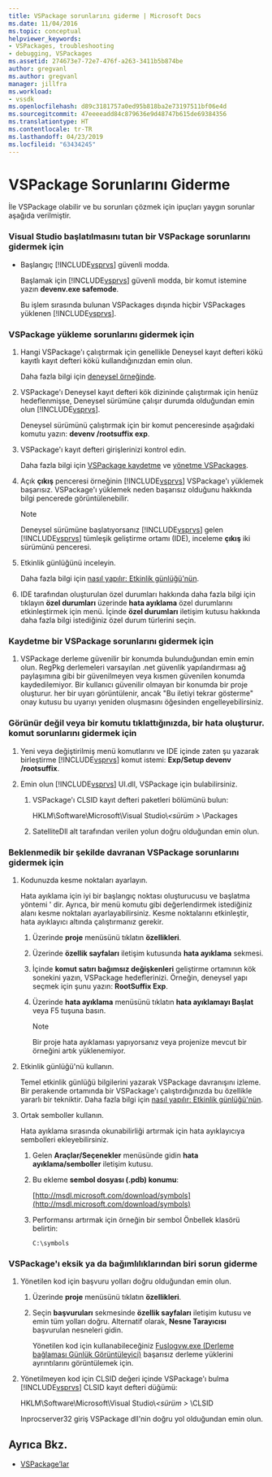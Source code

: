 ```yaml
---
title: VSPackage sorunlarını giderme | Microsoft Docs
ms.date: 11/04/2016
ms.topic: conceptual
helpviewer_keywords:
- VSPackages, troubleshooting
- debugging, VSPackages
ms.assetid: 274673e7-72e7-476f-a263-3411b5b874be
author: gregvanl
ms.author: gregvanl
manager: jillfra
ms.workload:
- vssdk
ms.openlocfilehash: d89c3181757a0ed95b818ba2e73197511bf06e4d
ms.sourcegitcommit: 47eeeeadd84c879636e9d48747b615de69384356
ms.translationtype: HT
ms.contentlocale: tr-TR
ms.lasthandoff: 04/23/2019
ms.locfileid: "63434245"
---
```

# <a name="troubleshooting-vspackages"></a>VSPackage Sorunlarını Giderme
İle VSPackage olabilir ve bu sorunları çözmek için ipuçları yaygın sorunlar aşağıda verilmiştir.

### <a name="to-troubleshoot-a-vspackage-that-keeps-visual-studio-from-starting"></a>Visual Studio başlatılmasını tutan bir VSPackage sorunlarını gidermek için

- Başlangıç [!INCLUDE[vsprvs](../code-quality/includes/vsprvs_md.md)] güvenli modda.

   Başlamak için [!INCLUDE[vsprvs](../code-quality/includes/vsprvs_md.md)] güvenli modda, bir komut istemine yazın **devenv.exe safemode**.

   Bu işlem sırasında bulunan VSPackages dışında hiçbir VSPackages yüklenen [!INCLUDE[vsprvs](../code-quality/includes/vsprvs_md.md)].

### <a name="to-troubleshoot-a-vspackage-that-does-not-load"></a>VSPackage yükleme sorunlarını gidermek için

1. Hangi VSPackage'ı çalıştırmak için genellikle Deneysel kayıt defteri kökü kayıtlı kayıt defteri kökü kullandığınızdan emin olun.

    Daha fazla bilgi için [deneysel örneğinde](../extensibility/the-experimental-instance.md).

2. VSPackage'ı Deneysel kayıt defteri kök dizininde çalıştırmak için henüz hedeflenmişse, Deneysel sürümüne çalışır durumda olduğundan emin olun [!INCLUDE[vsprvs](../code-quality/includes/vsprvs_md.md)].

    Deneysel sürümünü çalıştırmak için bir komut penceresinde aşağıdaki komutu yazın: **devenv /rootsuffix exp**.

3. VSPackage'ı kayıt defteri girişlerinizi kontrol edin.

    Daha fazla bilgi için [VSPackage kaydetme](registering-and-unregistering-vspackages.md) ve [yönetme VSPackages](../extensibility/managing-vspackages.md).

4. Açık **çıkış** penceresi örneğinin [!INCLUDE[vsprvs](../code-quality/includes/vsprvs_md.md)] VSPackage'ı yüklemek başarısız. VSPackage'ı yüklemek neden başarısız olduğunu hakkında bilgi pencerede görüntülenebilir.

   > [!NOTE]
   > Deneysel sürümüne başlatıyorsanız [!INCLUDE[vsprvs](../code-quality/includes/vsprvs_md.md)] gelen [!INCLUDE[vsprvs](../code-quality/includes/vsprvs_md.md)] tümleşik geliştirme ortamı (IDE), inceleme **çıkış** iki sürümünü penceresi.

5. Etkinlik günlüğünü inceleyin.

    Daha fazla bilgi için [nasıl yapılır: Etkinlik günlüğü'nün](../extensibility/how-to-use-the-activity-log.md).

6. IDE tarafından oluşturulan özel durumları hakkında daha fazla bilgi için tıklayın **özel durumları** üzerinde **hata ayıklama** özel durumlarını etkinleştirmek için menü. İçinde **özel durumları** iletişim kutusu hakkında daha fazla bilgi istediğiniz özel durum türlerini seçin.

### <a name="to-troubleshoot-a-vspackage-that-does-not-register"></a>Kaydetme bir VSPackage sorunlarını gidermek için

1. VSPackage derleme güvenilir bir konumda bulunduğundan emin emin olun. RegPkg derlemeleri varsayılan .net güvenlik yapılandırması ağ paylaşımına gibi bir güvenilmeyen veya kısmen güvenilen konumda kaydedilemiyor. Bir kullanıcı güvenilir olmayan bir konumda bir proje oluşturur. her bir uyarı görüntülenir, ancak "Bu iletiyi tekrar gösterme" onay kutusu bu uyarıyı yeniden oluşmasını öğesinden engelleyebilirsiniz.

### <a name="to-troubleshoot-a-command-that-is-not-visible-or-that-generates-an-error-when-you-click-a-command"></a>Görünür değil veya bir komutu tıklattığınızda, bir hata oluşturur. komut sorunlarını gidermek için

1. Yeni veya değiştirilmiş menü komutlarını ve IDE içinde zaten şu yazarak birleştirme [!INCLUDE[vsprvs](../code-quality/includes/vsprvs_md.md)] komut istemi: **Exp/Setup devenv /rootsuffix**.

2. Emin olun [!INCLUDE[vsprvs](../code-quality/includes/vsprvs_md.md)] UI.dll, VSPackage için bulabilirsiniz.

   1. VSPackage'ı CLSID kayıt defteri paketleri bölümünü bulun:

        HKLM\Software\Microsoft\Visual Studio\\*\<sürüm >* \Packages

   2. SatelliteDll alt tarafından verilen yolun doğru olduğundan emin olun.

### <a name="to-troubleshoot-a-vspackage-that-behaves-unexpectedly"></a>Beklenmedik bir şekilde davranan VSPackage sorunlarını gidermek için

1. Kodunuzda kesme noktaları ayarlayın.

     Hata ayıklama için iyi bir başlangıç noktası oluşturucusu ve başlatma yöntemi ' dir. Ayrıca, bir menü komutu gibi değerlendirmek istediğiniz alanı kesme noktaları ayarlayabilirsiniz. Kesme noktalarını etkinleştir, hata ayıklayıcı altında çalıştırmanız gerekir.

    1. Üzerinde **proje** menüsünü tıklatın **özellikleri**.

    2. Üzerinde **özellik sayfaları** iletişim kutusunda **hata ayıklama** sekmesi.

    3. İçinde **komut satırı bağımsız değişkenleri** geliştirme ortamının kök sonekini yazın, VSPackage hedeflerinizi. Örneğin, deneysel yapı seçmek için şunu yazın: **RootSuffix Exp**.

    4. Üzerinde **hata ayıklama** menüsünü tıklatın **hata ayıklamayı Başlat** veya F5 tuşuna basın.

        > [!NOTE]
        > Bir proje hata ayıklaması yapıyorsanız veya projenize mevcut bir örneğini artık yüklenemiyor.

2. Etkinlik günlüğü'nü kullanın.

     Temel etkinlik günlüğü bilgilerini yazarak VSPackage davranışını izleme. Bir perakende ortamında bir VSPackage'ı çalıştırdığınızda bu özellikle yararlı bir tekniktir. Daha fazla bilgi için [nasıl yapılır: Etkinlik günlüğü'nün](../extensibility/how-to-use-the-activity-log.md).

3. Ortak semboller kullanın.

     Hata ayıklama sırasında okunabilirliği artırmak için hata ayıklayıcıya sembolleri ekleyebilirsiniz.

    1. Gelen **Araçlar/Seçenekler** menüsünde gidin **hata ayıklama/semboller** iletişim kutusu.

    2. Bu ekleme **sembol dosyası (.pdb) konumu**:

         [http://msdl.microsoft.com/download/symbols](http://msdl.microsoft.com/download/symbols)

    3. Performansı artırmak için örneğin bir sembol Önbellek klasörü belirtin:

        ```
        C:\symbols
        ```

### <a name="to-troubleshoot-a-missing-vspackage-or-one-of-its-dependencies"></a>VSPackage'ı eksik ya da bağımlılıklarından biri sorun giderme

1. Yönetilen kod için başvuru yolları doğru olduğundan emin olun.

   1. Üzerinde **proje** menüsünü tıklatın **özellikleri**.

   2. Seçin **başvuruları** sekmesinde **özellik sayfaları** iletişim kutusu ve emin tüm yolları doğru. Alternatif olarak, **Nesne Tarayıcısı** başvurulan nesneleri gidin.

        Yönetilen kod için kullanabileceğiniz [Fuslogvw.exe (Derleme bağlaması Günlük Görüntüleyici)](/dotnet/framework/tools/fuslogvw-exe-assembly-binding-log-viewer) başarısız derleme yüklerini ayrıntılarını görüntülemek için.

2. Yönetilmeyen kod için CLSID değeri içinde VSPackage'ı bulma [!INCLUDE[vsprvs](../code-quality/includes/vsprvs_md.md)] CLSID kayıt defteri düğümü:

    HKLM\Software\Microsoft\Visual Studio\\*\<sürüm >* \CLSID

   Inprocserver32 giriş VSPackage dll'nin doğru yol olduğundan emin olun.

## <a name="see-also"></a>Ayrıca Bkz.
- [VSPackage’lar](../extensibility/internals/vspackages.md)